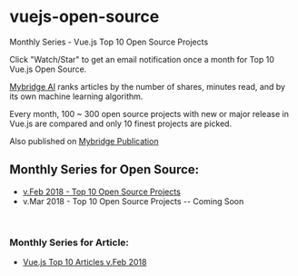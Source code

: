 # vuejs-open-source
Monthly Series - Vue.js Top 10 Open Source Projects

Click "Watch/Star" to get an email notification once a month for Top 10 Vue.js Open Source. 

[Mybridge AI](https://www.mybridge.co) ranks articles by the number of shares, minutes read, and by its own machine learning algorithm.

Every month, 100 ~ 300 open source projects with new or major release in Vue.js are compared and only 10 finest projects are picked.

Also published on [Mybridge Publication](https://medium.mybridge.co)


## Monthly Series for Open Source:

* [v.Feb 2018 - Top 10 Open Source Projects](https://github.com/Mybridge/vuejs-open-source/blob/master/src/v.Feb-2018.md)
* v.Mar 2018 - Top 10 Open Source Projects -- Coming Soon



<br>

### Monthly Series for Article:
* [Vue.js Top 10 Articles v.Feb 2018](https://github.com/Mybridge/vuejs-articles)
